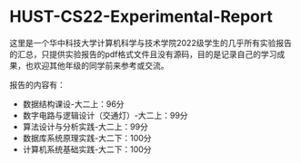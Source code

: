 # HUST-CS22-Experimental-Report

这里是一个华中科技大学计算机科学与技术学院2022级学生的几乎所有实验报告的汇总，只提供实验报告的pdf格式文件且没有源码，目的是记录自己的学习成果，也欢迎其他年级的同学前来参考或交流。

报告的内容有：

- 数据结构课设-大二上：96分
- 数字电路与逻辑设计（交通灯）-大二上：99分
- 算法设计与分析实践-大二上：99分
- 数据库系统原理实践-大二下：100分
- 计算机系统基础实践-大二下：100分